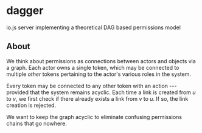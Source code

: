 # dagger
io.js server implementing a theoretical DAG based permissions model

## About

We think about permissions as connections between actors and objects via a graph.  Each actor owns a single token, which may be connected to multiple _other_ tokens pertaining to the actor's various roles in the system.  

Every token may be connected to any other token with an action --- provided that the system remains acyclic.  Each time a link is created from _u_ to _v_, we first check if there already exists a link from _v_ to _u_.  If so, the link creation is rejected.  

We want to keep the graph acyclic to eliminate confusing permissions chains that go nowhere.  
